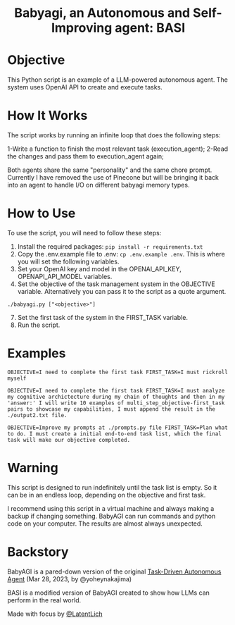 <h1 align="center">
 Babyagi, an Autonomous and Self-Improving agent: BASI
</h1>

# Objective
This Python script is an example of a LLM-powered autonomous agent. The system uses OpenAI API to create and execute tasks. 


# How It Works<a name="how-it-works"></a>
The script works by running an infinite loop that does the following steps:

1-Write a function to finish the most relevant task (execution_agent);
2-Read the changes and pass them to execution_agent again;

Both agents share the same "personality" and the same chore prompt. Currently I have removed the use of Pinecone but will be bringing it back into an agent to handle I/O on different babyagi memory types.

# How to Use<a name="how-to-use"></a>
To use the script, you will need to follow these steps:

1. Install the required packages: `pip install -r requirements.txt`
2. Copy the .env.example file to .env: `cp .env.example .env`. This is where you will set the following variables.
3. Set your OpenAI key and model in the OPENAI_API_KEY, OPENAPI_API_MODEL variables.
6. Set the objective of the task management system in the OBJECTIVE variable. Alternatively you can pass it to the script as a quote argument.
```
./babyagi.py ["<objective>"]
```
7. Set the first task of the system in the FIRST_TASK variable.
8. Run the script.

# Examples
``OBJECTIVE=I need to complete the first task
FIRST_TASK=I must rickroll myself``

``OBJECTIVE=I need to complete the first task
FIRST_TASK=I must analyze my cognitive archictecture during my chain of thoughts and then in my 'answer:' I will write 10 examples of multi_step_objective-first_task pairs to showcase my capabilities, I must append the result in the ./output2.txt file.``

``OBJECTIVE=Improve my prompts at ./prompts.py file
FIRST_TASK=Plan what to do. I must create a initial end-to-end task list, which the final task will make our objective completed.``

# Warning<a name="continous-script-warning"></a>
This script is designed to run indefinitely until the task list is empty. So it can be in an endless loop, depending on the objective and first task.

I recommend using this script in a virtual machine and always making a backup if changing something. BabyAGI can run commands and python code on your computer. The results are almost always unexpected.


# Backstory
BabyAGI is a pared-down version of the original [Task-Driven Autonomous Agent](https://twitter.com/yoheinakajima/status/1640934493489070080?s=20) (Mar 28, 2023, by @yoheynakajima)


BASI is a modified version of BabyAGI created to show how LLMs can perform in the real world.

Made with focus by [@LatentLich](https://twitter.com/LatentLich)
